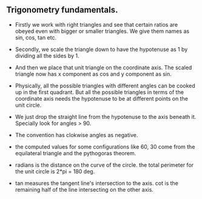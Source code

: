 ## Trigonometry fundamentals.

* Firstly we work with right triangles and see that certain ratios are obeyed even with bigger or smaller triangles.
  We give them names as sin, cos, tan etc.

* Secondly, we scale the triangle down to have the hypotenuse as 1 by dividing all the sides by 1.

* And then we place that unit triangle on the coordinate axis. The scaled triangle now has x component
  as cos and y component as sin.

* Physically, all the possible triangles with different angles can be cooked up in the first quadrant.
  But all the possible triangles in terms of the coordinate axis needs the hypotenuse to be at different
  points on the unit circle.

* We just drop the straight line from the hypotenuse to the axis beneath it. Specially look for angles > 90.

* The convention has clokwise angles as negative.

* the computed values for some configurations like 60, 30 come from the equilateral triangle and the pythogoras theorem.

* radians is the distance on the curve of the circle. the total perimeter for the unit circle is 2*pi = 180 deg.

* tan measures the tangent line's intersection to the axis. cot is the remaining half of the line intersecting on the other axis.

